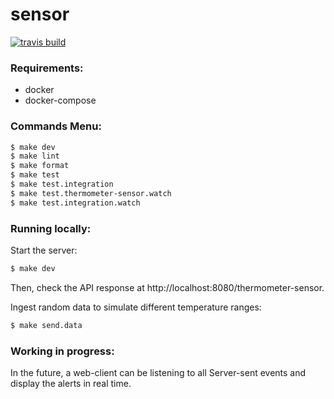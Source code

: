 # sensor

[![travis build](https://img.shields.io/travis/alabeduarte/sensor.svg)](https://travis-ci.org/alabeduarte/sensor)

### Requirements:

* docker
* docker-compose

### Commands Menu:

```sh
$ make dev
$ make lint
$ make format
$ make test
$ make test.integration
$ make test.thermometer-sensor.watch
$ make test.integration.watch
```

### Running locally:

Start the server:

```sh
$ make dev
```

Then, check the API response at http://localhost:8080/thermometer-sensor.

Ingest random data to simulate different temperature ranges:

```sh
$ make send.data
```

### Working in progress:

In the future, a web-client can be listening to all Server-sent events and
display the alerts in real time.

